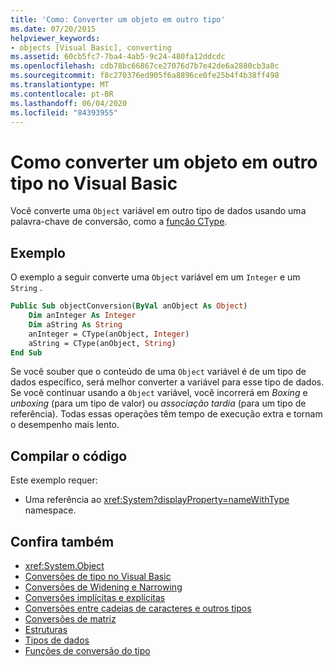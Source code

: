 ```yaml
---
title: 'Como: Converter um objeto em outro tipo'
ms.date: 07/20/2015
helpviewer_keywords:
- objects [Visual Basic], converting
ms.assetid: 60cb5fc7-7ba4-4ab5-9c24-480fa12ddcdc
ms.openlocfilehash: cdb78bc66867ce27076d7b7e42de6a2880cb3a8c
ms.sourcegitcommit: f8c270376ed905f6a8896ce0fe25b4f4b38ff498
ms.translationtype: MT
ms.contentlocale: pt-BR
ms.lasthandoff: 06/04/2020
ms.locfileid: "84393955"
---
```

# <a name="how-to-convert-an-object-to-another-type-in-visual-basic"></a>Como converter um objeto em outro tipo no Visual Basic
Você converte uma `Object` variável em outro tipo de dados usando uma palavra-chave de conversão, como a [função CType](../../../language-reference/functions/ctype-function.md).  
  
## <a name="example"></a>Exemplo  
 O exemplo a seguir converte uma `Object` variável em um `Integer` e um `String` .  
  
```vb  
Public Sub objectConversion(ByVal anObject As Object)  
    Dim anInteger As Integer  
    Dim aString As String  
    anInteger = CType(anObject, Integer)  
    aString = CType(anObject, String)  
End Sub  
```  
  
 Se você souber que o conteúdo de uma `Object` variável é de um tipo de dados específico, será melhor converter a variável para esse tipo de dados. Se você continuar usando a `Object` variável, você incorrerá em *Boxing* e *unboxing* (para um tipo de valor) ou *associação tardia* (para um tipo de referência). Todas essas operações têm tempo de execução extra e tornam o desempenho mais lento.  
  
## <a name="compile-the-code"></a>Compilar o código  
 Este exemplo requer:  
  
- Uma referência ao <xref:System?displayProperty=nameWithType> namespace.  
  
## <a name="see-also"></a>Confira também

- <xref:System.Object>
- [Conversões de tipo no Visual Basic](type-conversions.md)
- [Conversões de Widening e Narrowing](widening-and-narrowing-conversions.md)
- [Conversões implícitas e explícitas](implicit-and-explicit-conversions.md)
- [Conversões entre cadeias de caracteres e outros tipos](conversions-between-strings-and-other-types.md)
- [Conversões de matriz](array-conversions.md)
- [Estruturas](structures.md)
- [Tipos de dados](../../../language-reference/data-types/index.md)
- [Funções de conversão do tipo](../../../language-reference/functions/type-conversion-functions.md)
